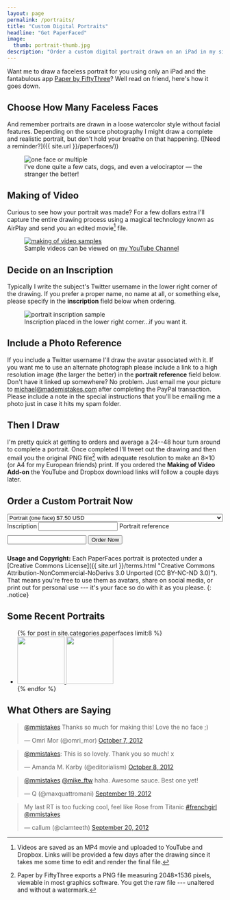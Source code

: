 ```yaml
---
layout: page
permalink: /portraits/
title: "Custom Digital Portraits"
headline: "Get PaperFaced"
image:
  thumb: portrait-thumb.jpg
description: "Order a custom digital portrait drawn on an iPad in my signature faceless style."
---
```


Want me to draw a faceless portrait for you using only an iPad and the fantabulous app [Paper by FiftyThree](http://www.fiftythree.com/paper)? Well read on friend, here's how it goes down.

## Choose How Many Faceless Faces

And remember portraits are drawn in a loose watercolor style without facial features. Depending on the source photography I might draw a complete and realistic portrait, but don't hold your breathe on that happening. ([Need a reminder?]({{ site.url }}/paperfaces/))

<figure>
	<img src="{{ site.url }}/images/portrait-single-multiple.jpg" alt="one face or multiple">
	<figcaption>I&rsquo;ve done quite a few cats, dogs, and even a velociraptor &mdash; the stranger the better!</figcaption>
</figure>

## Making of Video

Curious to see how your portrait was made? For a few dollars extra I'll capture the entire drawing process using a magical technology known as AirPlay and send you an edited movie[^movie] file.

[^movie]: Videos are saved as an MP4 movie and uploaded to YouTube and Dropbox. Links will be provided a few days after the drawing since it takes me some time to edit and render the final file.

<figure>
	<a href="http://www.youtube.com/playlist?list=PLaLqP2ipMLc6UugVLyTwWTiFtmmZzj7ao" target="_blank"><img src="{{ site.url }}/images/portrait-making-of-video.jpg" alt="making of video samples"></a>
	<figcaption>Sample videos can be viewed on <a href="http://www.youtube.com/playlist?list=PLaLqP2ipMLc6UugVLyTwWTiFtmmZzj7ao" target="_blank">my YouTube Channel</a></figcaption>
</figure>

## Decide on an Inscription

Typically I write the subject's Twitter username in the lower right corner of the drawing. If you prefer a proper name, no name at all, or something else, please specify in the **inscription** field below when ordering.

<figure>
	<img src="{{ site.url }}/images/portrait-inscription.jpg" alt="portrait inscription sample">
	<figcaption>Inscription placed in the lower right corner&hellip;if you want it.</figcaption>
</figure>

## Include a Photo Reference

If you include a Twitter username I'll draw the avatar associated with it. If you want me to use an alternate photograph please include a link to a high resolution image (the larger the better) in the **portrait reference** field below. Don't have it linked up somewhere? No problem. Just email me your picture to <michael@mademistakes.com> after completing the PayPal transaction. Please include a note in the special instructions that you'll be emailing me a photo just in case it hits my spam folder.

## Then I Draw

I'm pretty quick at getting to orders and average a 24--48 hour turn around to complete a portrait. Once completed I'll tweet out the drawing and then email you the original PNG file[^png-file] with adequate resolution to make an 8&times;10 (or A4 for my European friends) print. If you ordered the **Making of Video Add-on** the YouTube and Dropbox download links will follow a couple days later.

[^png-file]: Paper by FiftyThree exports a PNG file measuring 2048&times;1536 pixels, viewable in most graphics software. You get the raw file --- unaltered and without a watermark.

## Order a Custom Portrait Now

<div class="well">
  <form action="https://www.paypal.com/cgi-bin/webscr" method="post" target="_top">
    <input type="hidden" name="cmd" value="_s-xclick">
    <input type="hidden" name="hosted_button_id" value="3VRPLX7UXXDLW">
    <select name="os0" style="width: 100%;">
      <option value="Portrait (one face)">Portrait (one face) $7.50 USD</option>
      <option value="Portrait (one face) + making of video">Portrait (one face) + making of video $10.00 USD</option>
      <option value="Portrait (multiple faces)">Portrait (multiple faces) $15.00 USD</option>
      <option value="Portrait (multiple faces) + making of video">Portrait (multiple faces) + making of video $30.00 USD</option>
    </select>
    <input type="hidden" name="on1" value="Inscription">
    <label style="margin:10px 0;">Inscription</label>
    <input type="text" name="os1" maxlength="200">
    <input type="hidden" name="on2" value="Portrait reference">
    <label style="margin:10px 0;">Portrait reference</label>
    <input type="text" name="os2" maxlength="200">
    </table>
    <input type="hidden" name="currency_code" value="USD">
    <input type="submit" value="Order Now" class="btn btn-inverse" name="submit" alt="PayPal - The safer, easier way to pay online!" style="margin:10px 0;" onMouseDown="_gaq.push(['_trackEvent', 'PaperFaces', 'Click Buy Now']);">
    <img alt="" border="0" src="https://www.paypalobjects.com/en_US/i/scr/pixel.gif" width="1" height="1">
  </form>
</div><!-- /.well -->

**Usage and Copyright:** Each PaperFaces portrait is protected under a [Creative Commons License]({{ site.url }}/terms.html "Creative Commons Attribution-NonCommercial-NoDerivs 3.0 Unported (CC BY-NC-ND 3.0)"). That means you're free to use them as avatars, share on social media, or print out for personal use --- it's your face so do with it as you please.
{: .notice}

## Some Recent Portraits

<ul class="oversized-recent-grid unstyled-list">
{% for post in site.categories.paperfaces limit:8 %}
  <li><a href="{{ site.url }}{{ post.url }}" title="{{ post.title }}">
    <img class="load" src="{{ site.url }}/images/preload.gif" data-original="{{ site.url }}/images/{{ post.image.thumb }}" alt="" width="110" height="110">
    <noscript><img src="{{ site.url }}/images/{{ post.image.thumb }}" alt="" width="110" height="110"></noscript>
  </a></li>
  {% endfor %}
</ul>

## What Others are Saying

<blockquote class="twitter-tweet"><p><a href="https://twitter.com/mmistakes">@mmistakes</a> Thanks so much for making this! Love the no face ;)</p>&mdash; Omri Mor (@omri_mor) <a href="https://twitter.com/omri_mor/statuses/255021100780625922">October 7, 2012</a></blockquote>

<blockquote class="twitter-tweet"><p><a href="https://twitter.com/mmistakes">@mmistakes</a>: This is so lovely. Thank you so much! x</p>&mdash; Amanda M. Karby (@editorialism) <a href="https://twitter.com/editorialism/statuses/255440079584108544">October 8, 2012</a></blockquote>

<blockquote class="twitter-tweet"><p><a href="https://twitter.com/mmistakes">@mmistakes</a> <a href="https://twitter.com/Mike_FTW">@mike_ftw</a> haha. Awesome sauce. Best one yet!</p>&mdash; Q (@maxquattromani) <a href="https://twitter.com/maxquattromani/statuses/248245003300794368">September 19, 2012</a></blockquote>

<blockquote class="twitter-tweet"><p>My last RT is too fucking cool, feel like Rose from Titanic <a href="https://twitter.com/search?q=%23frenchgirl&amp;src=hash">#frenchgirl</a> <a href="https://twitter.com/mmistakes">@mmistakes</a></p>&mdash; callum (@clamteeth) <a href="https://twitter.com/clamteeth/statuses/248683914368004096">September 20, 2012</a></blockquote>

<script async src="//platform.twitter.com/widgets.js" charset="utf-8"></script>